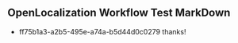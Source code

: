 ## OpenLocalization Workflow Test MarkDown

* ff75b1a3-a2b5-495e-a74a-b5d44d0c0279 
thanks!



<!--HONumber=Feb16_HO3-->

